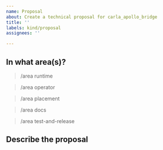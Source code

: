 ```yaml
---
name: Proposal
about: Create a technical proposal for carla_apollo_bridge
title: ''
labels: kind/proposal
assignees: ''

---
```

<!-- If you need to report a security issue please visit https://bbs.carla.org.cn/ask -->
## In what area(s)?

<!-- Remove the '> ' to select -->

> /area runtime

> /area operator

> /area placement

> /area docs

> /area test-and-release
## Describe the proposal
<!-- Please use this for a concrete design proposal for functionality. -->
<!-- If you just want to request a new feature and discuss the possible business value, create a Feature Request. -->
